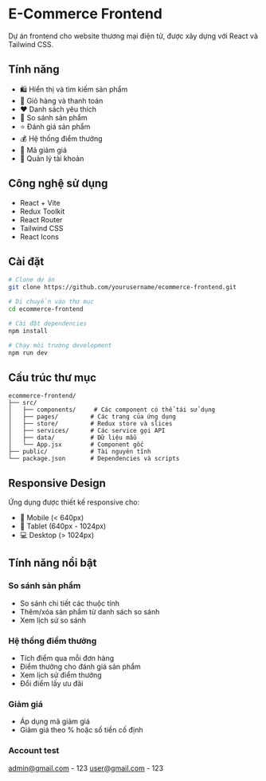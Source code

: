 # E-Commerce Frontend

Dự án frontend cho website thương mại điện tử, được xây dựng với React và Tailwind CSS.

## Tính năng

- 🛍️ Hiển thị và tìm kiếm sản phẩm
- 🛒 Giỏ hàng và thanh toán
- ❤️ Danh sách yêu thích
- 🔄 So sánh sản phẩm
- ⭐ Đánh giá sản phẩm
- 💰 Hệ thống điểm thưởng
- 🎫 Mã giảm giá
- 👤 Quản lý tài khoản

## Công nghệ sử dụng

- React + Vite
- Redux Toolkit
- React Router
- Tailwind CSS
- React Icons

## Cài đặt

```bash
# Clone dự án
git clone https://github.com/yourusername/ecommerce-frontend.git

# Di chuyển vào thư mục
cd ecommerce-frontend

# Cài đặt dependencies
npm install

# Chạy môi trường development
npm run dev
```

## Cấu trúc thư mục

```
ecommerce-frontend/
├── src/
│   ├── components/     # Các component có thể tái sử dụng
│   ├── pages/         # Các trang của ứng dụng
│   ├── store/         # Redux store và slices
│   ├── services/      # Các service gọi API
│   ├── data/          # Dữ liệu mẫu
│   └── App.jsx        # Component gốc
├── public/            # Tài nguyên tĩnh
└── package.json       # Dependencies và scripts
```

## Responsive Design

Ứng dụng được thiết kế responsive cho:
- 📱 Mobile (< 640px)
- 📱 Tablet (640px - 1024px)
- 💻 Desktop (> 1024px)

## Tính năng nổi bật

### So sánh sản phẩm
- So sánh chi tiết các thuộc tính
- Thêm/xóa sản phẩm từ danh sách so sánh
- Xem lịch sử so sánh

### Hệ thống điểm thưởng
- Tích điểm qua mỗi đơn hàng
- Điểm thưởng cho đánh giá sản phẩm
- Xem lịch sử điểm thưởng
- Đổi điểm lấy ưu đãi

### Giảm giá
- Áp dụng mã giảm giá
- Giảm giá theo % hoặc số tiền cố định
### Account test
admin@gmail.com - 123
user@gmail.com - 123

